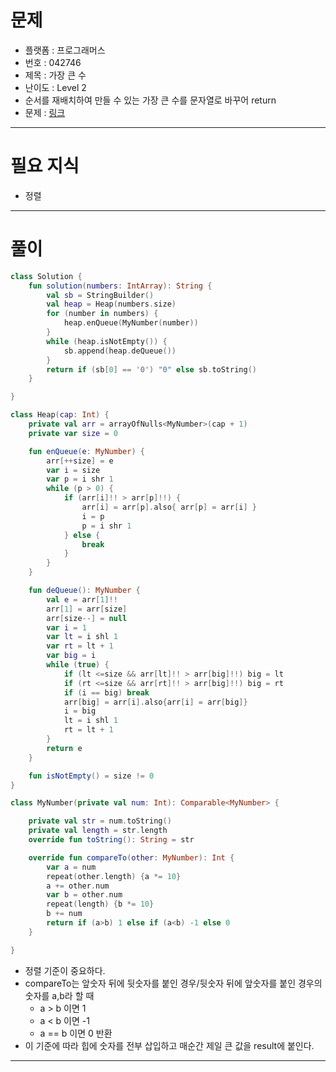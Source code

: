 # 문제
- 플랫폼 : 프로그래머스
- 번호 : 042746
- 제목 : 가장 큰 수
- 난이도 : Level 2
- 순서를 재배치하여 만들 수 있는 가장 큰 수를 문자열로 바꾸어 return
- 문제 : <a href="https://school.programmers.co.kr/learn/courses/30/lessons/42746" target="_blank">링크</a>

---

# 필요 지식
- 정렬

---

# 풀이
```kotlin
class Solution {
    fun solution(numbers: IntArray): String {
        val sb = StringBuilder()
        val heap = Heap(numbers.size)
        for (number in numbers) {
            heap.enQueue(MyNumber(number))
        }
        while (heap.isNotEmpty()) {
            sb.append(heap.deQueue())
        }
        return if (sb[0] == '0') "0" else sb.toString()
    }

}

class Heap(cap: Int) {
    private val arr = arrayOfNulls<MyNumber>(cap + 1)
    private var size = 0

    fun enQueue(e: MyNumber) {
        arr[++size] = e
        var i = size
        var p = i shr 1
        while (p > 0) {
            if (arr[i]!! > arr[p]!!) {
                arr[i] = arr[p].also{ arr[p] = arr[i] }
                i = p
                p = i shr 1
            } else {
                break
            }
        }
    }

    fun deQueue(): MyNumber {
        val e = arr[1]!!
        arr[1] = arr[size]
        arr[size--] = null
        var i = 1
        var lt = i shl 1
        var rt = lt + 1
        var big = i
        while (true) {
            if (lt <=size && arr[lt]!! > arr[big]!!) big = lt
            if (rt <=size && arr[rt]!! > arr[big]!!) big = rt
            if (i == big) break
            arr[big] = arr[i].also{arr[i] = arr[big]}
            i = big
            lt = i shl 1
            rt = lt + 1
        }
        return e
    }

    fun isNotEmpty() = size != 0
}

class MyNumber(private val num: Int): Comparable<MyNumber> {

    private val str = num.toString()
    private val length = str.length
    override fun toString(): String = str

    override fun compareTo(other: MyNumber): Int {
        var a = num
        repeat(other.length) {a *= 10}
        a += other.num
        var b = other.num
        repeat(length) {b *= 10}
        b += num
        return if (a>b) 1 else if (a<b) -1 else 0
    }

}
```
- 정렬 기준이 중요하다.
- compareTo는 앞숫자 뒤에 뒷숫자를 붙인 경우/뒷숫자 뒤에 앞숫자를 붙인 경우의 숫자를 a,b라 할 때
  - a > b 이면 1
  - a < b 이면 -1
  - a == b 이면 0 반환
- 이 기준에 따라 힙에 숫자를 전부 삽입하고 매순간 제일 큰 값을 result에 붙인다.

---
